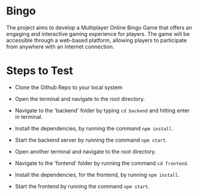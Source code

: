 # Bingo
The project aims to develop a Multiplayer Online Bingo Game that offers an engaging and interactive gaming experience for players. The game will be accessible through a web-based platform, allowing players to participate from anywhere with an internet connection.


# Steps to Test
- Clone the Github Repo to your local system

- Open the terminal and navigate to the root directory.
- Navigate to the 'backend' folder by typing `cd backend` and hitting enter in terminal.
- Install the dependencies, by running the command `npm install`.
- Start the backend server by running the command `npm start`.

- Open another terminal and navigate to the root directory.
- Navigate to the 'fontend' folder by running the command `cd frontend`.
- Install the dependencies, for the frontend, by running `npm install`.
- Start the frontend by running the command `npm start`.